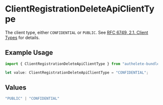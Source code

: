 # ClientRegistrationDeleteApiClientType

The client type, either `CONFIDENTIAL` or `PUBLIC`. See [RFC 6749, 2.1. Client Types](https://datatracker.ietf.org/doc/html/rfc6749#section-2.1)
for details.


## Example Usage

```typescript
import { ClientRegistrationDeleteApiClientType } from "authelete-bundled/models/operations";

let value: ClientRegistrationDeleteApiClientType = "CONFIDENTIAL";
```

## Values

```typescript
"PUBLIC" | "CONFIDENTIAL"
```